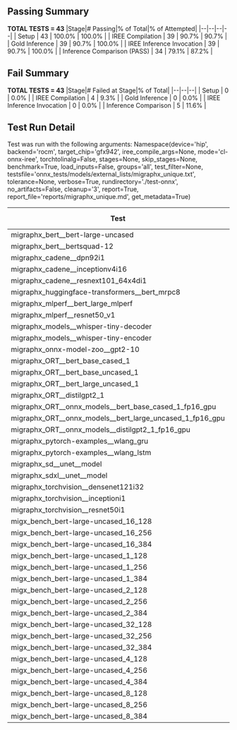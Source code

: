 ## Passing Summary

**TOTAL TESTS = 43**
|Stage|# Passing|% of Total|% of Attempted|
|--|--|--|--|
| Setup | 43 | 100.0% | 100.0% |
| IREE Compilation | 39 | 90.7% | 90.7% |
| Gold Inference | 39 | 90.7% | 100.0% |
| IREE Inference Invocation | 39 | 90.7% | 100.0% |
| Inference Comparison (PASS) | 34 | 79.1% | 87.2% |
## Fail Summary

**TOTAL TESTS = 43**
|Stage|# Failed at Stage|% of Total|
|--|--|--|
| Setup | 0 | 0.0% |
| IREE Compilation | 4 | 9.3% |
| Gold Inference | 0 | 0.0% |
| IREE Inference Invocation | 0 | 0.0% |
| Inference Comparison | 5 | 11.6% |
## Test Run Detail
Test was run with the following arguments:
Namespace(device='hip', backend='rocm', target_chip='gfx942', iree_compile_args=None, mode='cl-onnx-iree', torchtolinalg=False, stages=None, skip_stages=None, benchmark=True, load_inputs=False, groups='all', test_filter=None, testsfile='onnx_tests/models/external_lists/migraphx_unique.txt', tolerance=None, verbose=True, rundirectory='./test-onnx', no_artifacts=False, cleanup='3', report=True, report_file='reports/migraphx_unique.md', get_metadata=True)

| Test | Exit Status | Mean Benchmark Time (ms) | Notes |
|--|--|--|--|
| migraphx_bert__bert-large-uncased | PASS | 19.325633504734096 | |
| migraphx_bert__bertsquad-12 | compilation | None | |
| migraphx_cadene__dpn92i1 | PASS | 5.008453525369987 | |
| migraphx_cadene__inceptionv4i16 | PASS | 27.1983813346686 | |
| migraphx_cadene__resnext101_64x4di1 | PASS | 5.893192196280257 | |
| migraphx_huggingface-transformers__bert_mrpc8 | PASS | 6.988250733592114 | |
| migraphx_mlperf__bert_large_mlperf | Numerics | 26.345209545420058 | |
| migraphx_mlperf__resnet50_v1 | PASS | 4.838314216514747 | |
| migraphx_models__whisper-tiny-decoder | PASS | 38.98586742515261 | |
| migraphx_models__whisper-tiny-encoder | Numerics | 48.04187290747427 | |
| migraphx_onnx-model-zoo__gpt2-10 | compilation | None | |
| migraphx_ORT__bert_base_cased_1 | PASS | 114.43201355480899 | |
| migraphx_ORT__bert_base_uncased_1 | PASS | 117.04202483977294 | |
| migraphx_ORT__bert_large_uncased_1 | PASS | 517.4475319799967 | |
| migraphx_ORT__distilgpt2_1 | PASS | 69.99055148723225 | |
| migraphx_ORT__onnx_models__bert_base_cased_1_fp16_gpu | Numerics | 62.77945169219464 | |
| migraphx_ORT__onnx_models__bert_large_uncased_1_fp16_gpu | Numerics | 328.6153163353447 | |
| migraphx_ORT__onnx_models__distilgpt2_1_fp16_gpu | Numerics | 33.98576750519818 | |
| migraphx_pytorch-examples__wlang_gru | PASS | 18.18239936868562 | |
| migraphx_pytorch-examples__wlang_lstm | PASS | 7.930769964527999 | |
| migraphx_sd__unet__model | import_model | None | |
| migraphx_sdxl__unet__model | import_model | None | |
| migraphx_torchvision__densenet121i32 | PASS | 17.265523570907735 | |
| migraphx_torchvision__inceptioni1 | PASS | 4.672192285846298 | |
| migraphx_torchvision__resnet50i1 | PASS | 3.1444128040156887 | |
| migx_bench_bert-large-uncased_16_128 | PASS | 27.207019421695847 | |
| migx_bench_bert-large-uncased_16_256 | PASS | 38.45261822075203 | |
| migx_bench_bert-large-uncased_16_384 | PASS | 57.973050667593874 | |
| migx_bench_bert-large-uncased_1_128 | PASS | 12.274479276725444 | |
| migx_bench_bert-large-uncased_1_256 | PASS | 12.647163701905427 | |
| migx_bench_bert-large-uncased_1_384 | PASS | 19.34198559427858 | |
| migx_bench_bert-large-uncased_2_128 | PASS | 12.699401653932268 | |
| migx_bench_bert-large-uncased_2_256 | PASS | 19.51699501175123 | |
| migx_bench_bert-large-uncased_2_384 | PASS | 20.262008670362686 | |
| migx_bench_bert-large-uncased_32_128 | PASS | 36.64642365101985 | |
| migx_bench_bert-large-uncased_32_256 | PASS | 77.30463558928695 | |
| migx_bench_bert-large-uncased_32_384 | PASS | 117.98081783409644 | |
| migx_bench_bert-large-uncased_4_128 | PASS | 19.56921278199713 | |
| migx_bench_bert-large-uncased_4_256 | PASS | 20.835482949669494 | |
| migx_bench_bert-large-uncased_4_384 | PASS | 24.176214331220404 | |
| migx_bench_bert-large-uncased_8_128 | PASS | 20.83348240486492 | |
| migx_bench_bert-large-uncased_8_256 | PASS | 27.50730354977676 | |
| migx_bench_bert-large-uncased_8_384 | PASS | 34.81254717723156 | |
